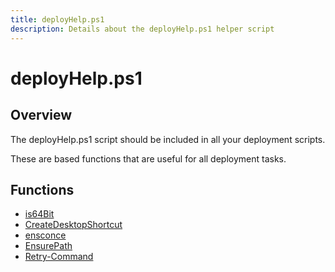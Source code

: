 ```yaml
---
title: deployHelp.ps1
description: Details about the deployHelp.ps1 helper script
---
```


# deployHelp.ps1

## Overview

The deployHelp.ps1 script should be included in all your deployment scripts.

These are based functions that are useful for all deployment tasks.

## Functions

* [is64Bit](64bit)
* [CreateDesktopShortcut](create-desktop-shortcut)
* [ensconce](ensconce)
* [EnsurePath](ensure-path)
* [Retry-Command](retry-command)
